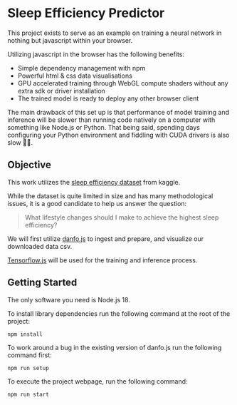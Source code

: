 # Sleep Efficiency Predictor

This project exists to serve as an example on training a neural network in nothing but javascript within your browser.

Utilizing javascript in the browser has the following benefits:
- Simple dependency management with npm
- Powerful html & css data visualisations
- GPU accelerated training through WebGL compute shaders without any extra sdk or driver installation 
- The trained model is ready to deploy any other browser client

The main drawback of this set up is that performance of model training and inference will be slower than 
running code natively on a computer with something like Node.js or Python.
That being said, spending days configuring your Python environment and fiddling with CUDA drivers is also slow 😶‍🌫️.

## Objective

This work utilizes the [sleep efficiency dataset](https://www.kaggle.com/datasets/equilibriumm/sleep-efficiency) from kaggle.

While the dataset is quite limited in size and has many methodological issues, it is a good candidate to help us answer the question:
> What lifestyle changes should I make to achieve the highest sleep efficiency?

We will first utilize [danfo.js](https://danfo.jsdata.org/) to ingest and prepare, and visualize our downloaded data csv.

[Tensorflow.js](https://www.tensorflow.org/js) will be used for the training and inference process.

## Getting Started
The only software you need is Node.js 18.

To install library dependencies run the following command at the root of the project:

`npm install`

To work around a bug in the existing version of danfo.js run the following command first:

`npm run setup`

To execute the project webpage, run the following command:

`npm run start`